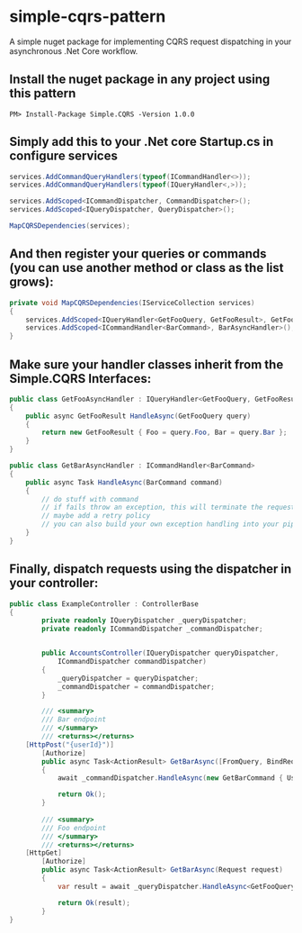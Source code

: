 # simple-cqrs-pattern
A simple nuget package for implementing CQRS request dispatching in your asynchronous .Net Core workflow.

## Install the nuget package in any project using this pattern
```
PM> Install-Package Simple.CQRS -Version 1.0.0
```

## Simply add this to your .Net core Startup.cs in configure services

```C#
services.AddCommandQueryHandlers(typeof(ICommandHandler<>));
services.AddCommandQueryHandlers(typeof(IQueryHandler<,>));

services.AddScoped<ICommandDispatcher, CommandDispatcher>();
services.AddScoped<IQueryDispatcher, QueryDispatcher>();

MapCQRSDependencies(services);
```

## And then register your queries or commands (you can use another method or class as the list grows):

```C#
private void MapCQRSDependencies(IServiceCollection services)
{
    services.AddScoped<IQueryHandler<GetFooQuery, GetFooResult>, GetFooAsyncHandler>();
    services.AddScoped<ICommandHandler<BarCommand>, BarAsyncHandler>();
}
```

## Make sure your handler classes inherit from the Simple.CQRS Interfaces:

```C#
public class GetFooAsyncHandler : IQueryHandler<GetFooQuery, GetFooResult>
{
    public async GetFooResult HandleAsync(GetFooQuery query)
    {
        return new GetFooResult { Foo = query.Foo, Bar = query.Bar };
    }
}
```

```C#
public class GetBarAsyncHandler : ICommandHandler<BarCommand>
{
    public async Task HandleAsync(BarCommand command)
    {
        // do stuff with command
        // if fails throw an exception, this will terminate the request handling pipeline
        // maybe add a retry policy
        // you can also build your own exception handling into your pipeline
    }
}
```

## Finally, dispatch requests using the dispatcher in your controller:

```C#
public class ExampleController : ControllerBase
{
        private readonly IQueryDispatcher _queryDispatcher;
        private readonly ICommandDispatcher _commandDispatcher;


        public AccountsController(IQueryDispatcher queryDispatcher, 
            ICommandDispatcher commandDispatcher)
        {
            _queryDispatcher = queryDispatcher;
            _commandDispatcher = commandDispatcher;
        }

        /// <summary>
        /// Bar endpoint
        /// </summary>
        /// <returns></returns>
	[HttpPost("{userId}")]
        [Authorize]
        public async Task<ActionResult> GetBarAsync([FromQuery, BindRequired] long userId)
        {
            await _commandDispatcher.HandleAsync(new GetBarCommand { UserId = userId });

            return Ok();
        }
		
		/// <summary>
        /// Foo endpoint
        /// </summary>
        /// <returns></returns>
	[HttpGet]
        [Authorize]
        public async Task<ActionResult> GetBarAsync(Request request)
        {
            var result = await _queryDispatcher.HandleAsync<GetFooQuery, GetFooResult>(new GetFooQuery { Foo = request.Foo, Bar =                   request.Bar });

            return Ok(result);
        }
}
```
